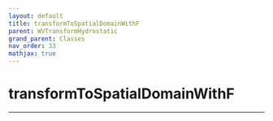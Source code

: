 ```yaml
---
layout: default
title: transformToSpatialDomainWithF
parent: WVTransformHydrostatic
grand_parent: Classes
nav_order: 33
mathjax: true
---
```


#  transformToSpatialDomainWithF




---

